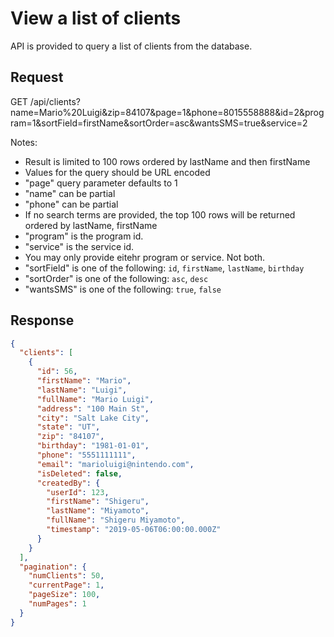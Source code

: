 # View a list of clients

API is provided to query a list of clients from the database.

## Request

GET /api/clients?name=Mario%20Luigi&zip=84107&page=1&phone=8015558888&id=2&program=1&sortField=firstName&sortOrder=asc&wantsSMS=true&service=2

Notes:

- Result is limited to 100 rows ordered by lastName and then firstName
- Values for the query should be URL encoded
- "page" query parameter defaults to 1
- "name" can be partial
- "phone" can be partial
- If no search terms are provided, the top 100 rows will be returned ordered by lastName, firstName
- "program" is the program id.
- "service" is the service id.
- You may only provide eitehr program or service. Not both.
- "sortField" is one of the following: `id`, `firstName`, `lastName`, `birthday`
- "sortOrder" is one of the following: `asc`, `desc`
- "wantsSMS" is one of the following: `true`, `false`

## Response

```json
{
  "clients": [
    {
      "id": 56,
      "firstName": "Mario",
      "lastName": "Luigi",
      "fullName": "Mario Luigi",
      "address": "100 Main St",
      "city": "Salt Lake City",
      "state": "UT",
      "zip": "84107",
      "birthday": "1981-01-01",
      "phone": "5551111111",
      "email": "marioluigi@nintendo.com",
      "isDeleted": false,
      "createdBy": {
        "userId": 123,
        "firstName": "Shigeru",
        "lastName": "Miyamoto",
        "fullName": "Shigeru Miyamoto",
        "timestamp": "2019-05-06T06:00:00.000Z"
      }
    }
  ],
  "pagination": {
    "numClients": 50,
    "currentPage": 1,
    "pageSize": 100,
    "numPages": 1
  }
}
```
